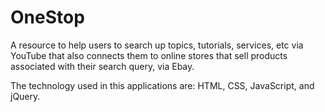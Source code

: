 # OneStop
A resource to help users to search up topics, tutorials, services, etc via YouTube that also connects them to online stores that sell products associated with their search query, via Ebay.

The technology used in this applications are: HTML, CSS, JavaScript, and jQuery.

